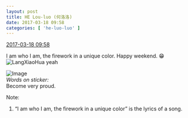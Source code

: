 ```yaml
---
layout: post
title: HE Lou-luo (何洛洛)
date: 2017-03-18 09:58
categories: [ 'he-luo-luo' ]
---
```


<div class="weibo-info">
  <a href="http://weibo.com/6117570574/EAkAdgQAO">2017-03-18 09:58</a>
</div>

I am who I am, the firework in a unique color. Happy weekend. :grin:![LangXiaoHua yeah](http://img.t.sinajs.cn/t4/appstyle/expression/ext/normal/3b/lxhxixi_org.gif)

<!-- more -->

![Image](http://wx4.sinaimg.cn/mw690/006G0Hz8gy1fdqrcfssivj306o06oweg.jpg)  
*Words on sticker:*  
Become very proud.

Note:
1. “I am who I am, the firework in a unique color” is the lyrics of a song.
